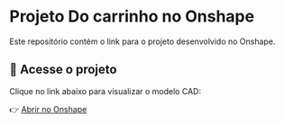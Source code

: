 # Projeto Do carrinho no Onshape

Este repositório contém o link para o projeto desenvolvido no Onshape.

## 🔗 Acesse o projeto

Clique no link abaixo para visualizar o modelo CAD:

👉 [Abrir no Onshape](https://cad.onshape.com/documents/3efd3395cb74554c8560ec4a/w/ee6a214fd06c2ecaadd0945f/e/6d0c1fb08cdad8821c6b2b7d?renderMode=0&uiState=683b5bfbffe376037f0bde50)

